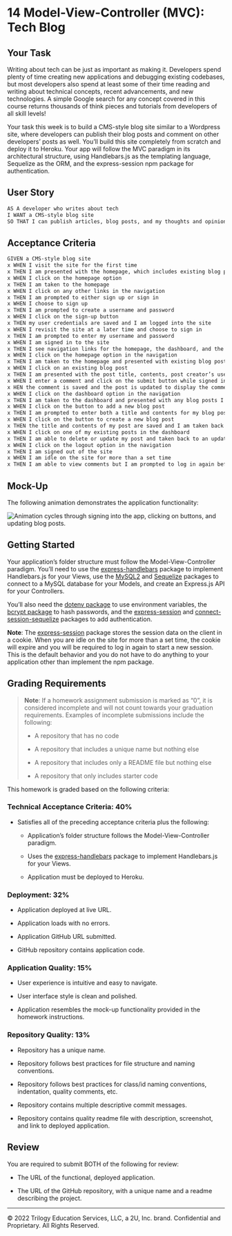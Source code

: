 # 14 Model-View-Controller (MVC): Tech Blog

## Your Task

Writing about tech can be just as important as making it. Developers spend plenty of time creating new applications and debugging existing codebases, but most developers also spend at least some of their time reading and writing about technical concepts, recent advancements, and new technologies. A simple Google search for any concept covered in this course returns thousands of think pieces and tutorials from developers of all skill levels!

Your task this week is to build a CMS-style blog site similar to a Wordpress site, where developers can publish their blog posts and comment on other developers’ posts as well. You’ll build this site completely from scratch and deploy it to Heroku. Your app will follow the MVC paradigm in its architectural structure, using Handlebars.js as the templating language, Sequelize as the ORM, and the express-session npm package for authentication.

## User Story

```md
AS A developer who writes about tech
I WANT a CMS-style blog site
SO THAT I can publish articles, blog posts, and my thoughts and opinions
```

## Acceptance Criteria

```md
GIVEN a CMS-style blog site
x WHEN I visit the site for the first time
x THEN I am presented with the homepage, which includes existing blog posts if any have been posted; navigation links for the homepage and the dashboard; and the option to log in
x WHEN I click on the homepage option
x THEN I am taken to the homepage
x WHEN I click on any other links in the navigation
x THEN I am prompted to either sign up or sign in
x WHEN I choose to sign up
x THEN I am prompted to create a username and password
x WHEN I click on the sign-up button
x THEN my user credentials are saved and I am logged into the site
x WHEN I revisit the site at a later time and choose to sign in
x THEN I am prompted to enter my username and password
x WHEN I am signed in to the site
x THEN I see navigation links for the homepage, the dashboard, and the option to log out
x WHEN I click on the homepage option in the navigation
x THEN I am taken to the homepage and presented with existing blog posts that include the post title and the date created
x WHEN I click on an existing blog post
x THEN I am presented with the post title, contents, post creator’s username, and date created for that post and have the option to leave a comment
x WHEN I enter a comment and click on the submit button while signed in
x HEN the comment is saved and the post is updated to display the comment, the comment creator’s username, and the date created
x WHEN I click on the dashboard option in the navigation
x THEN I am taken to the dashboard and presented with any blog posts I have already created and the option to add a new blog post
x WHEN I click on the button to add a new blog post
x THEN I am prompted to enter both a title and contents for my blog post
x WHEN I click on the button to create a new blog post
x THEN the title and contents of my post are saved and I am taken back to an updated dashboard with my new blog post
x WHEN I click on one of my existing posts in the dashboard
x THEN I am able to delete or update my post and taken back to an updated dashboard
x WHEN I click on the logout option in the navigation
x THEN I am signed out of the site
x WHEN I am idle on the site for more than a set time
x THEN I am able to view comments but I am prompted to log in again before I can add, update, or delete comments
```

## Mock-Up

The following animation demonstrates the application functionality:

![Animation cycles through signing into the app, clicking on buttons, and updating blog posts.](./Assets/14-mvc-homework-demo-01.gif) 

## Getting Started

Your application’s folder structure must follow the Model-View-Controller paradigm. You’ll need to use the [express-handlebars](https://www.npmjs.com/package/express-handlebars) package to implement Handlebars.js for your Views, use the [MySQL2](https://www.npmjs.com/package/mysql2) and [Sequelize](https://www.npmjs.com/package/sequelize) packages to connect to a MySQL database for your Models, and create an Express.js API for your Controllers.

You’ll also need the [dotenv package](https://www.npmjs.com/package/dotenv) to use environment variables, the [bcrypt package](https://www.npmjs.com/package/bcrypt) to hash passwords, and the [express-session](https://www.npmjs.com/package/express-session) and [connect-session-sequelize](https://www.npmjs.com/package/connect-session-sequelize) packages to add authentication.

**Note**: The [express-session](https://www.npmjs.com/package/express-session) package stores the session data on the client in a cookie. When you are idle on the site for more than a set time, the cookie will expire and you will be required to log in again to start a new session. This is the default behavior and you do not have to do anything to your application other than implement the npm package.

## Grading Requirements

> **Note**: If a homework assignment submission is marked as “0”, it is considered incomplete and will not count towards your graduation requirements. Examples of incomplete submissions include the following:
>
> * A repository that has no code
>
> * A repository that includes a unique name but nothing else
>
> * A repository that includes only a README file but nothing else
>
> * A repository that only includes starter code

This homework is graded based on the following criteria:

### Technical Acceptance Criteria: 40%

* Satisfies all of the preceding acceptance criteria plus the following:

    * Application’s folder structure follows the Model-View-Controller paradigm.

    * Uses the [express-handlebars](https://www.npmjs.com/package/express-handlebars) package to implement Handlebars.js for your Views.

    * Application must be deployed to Heroku.

### Deployment: 32%

* Application deployed at live URL.

* Application loads with no errors.

* Application GitHub URL submitted.

* GitHub repository contains application code.

### Application Quality: 15%

* User experience is intuitive and easy to navigate.

* User interface style is clean and polished.

* Application resembles the mock-up functionality provided in the homework instructions.

### Repository Quality: 13%

* Repository has a unique name.

* Repository follows best practices for file structure and naming conventions.

* Repository follows best practices for class/id naming conventions, indentation, quality comments, etc.

* Repository contains multiple descriptive commit messages.

* Repository contains quality readme file with description, screenshot, and link to deployed application.

## Review

You are required to submit BOTH of the following for review:

* The URL of the functional, deployed application.

* The URL of the GitHub repository, with a unique name and a readme describing the project.

---
© 2022 Trilogy Education Services, LLC, a 2U, Inc. brand. Confidential and Proprietary. All Rights Reserved.

